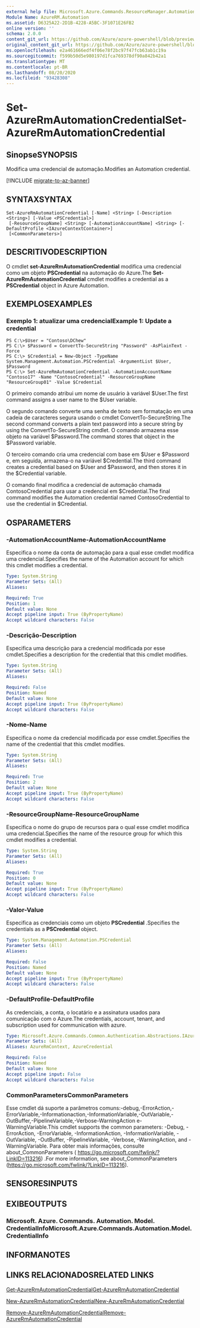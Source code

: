 ```yaml
---
external help file: Microsoft.Azure.Commands.ResourceManager.Automation.dll-Help.xml
Module Name: AzureRM.Automation
ms.assetid: D6325A22-2D1B-4228-A5BC-3F1071E26FB2
online version: ''
schema: 2.0.0
content_git_url: https://github.com/Azure/azure-powershell/blob/preview/src/ResourceManager/Automation/Commands.Automation/help/Set-AzureRMAutomationCredential.md
original_content_git_url: https://github.com/Azure/azure-powershell/blob/preview/src/ResourceManager/Automation/Commands.Automation/help/Set-AzureRMAutomationCredential.md
ms.openlocfilehash: e2a461666edf4f06e78f2bc97f47fcb63ab1c19a
ms.sourcegitcommit: f599b50d5e980197d1fca769378df90a842b42a1
ms.translationtype: MT
ms.contentlocale: pt-BR
ms.lasthandoff: 08/20/2020
ms.locfileid: "93428308"
---
```

# <span data-ttu-id="e0832-101">Set-AzureRmAutomationCredential</span><span class="sxs-lookup"><span data-stu-id="e0832-101">Set-AzureRmAutomationCredential</span></span>

## <span data-ttu-id="e0832-102">Sinopse</span><span class="sxs-lookup"><span data-stu-id="e0832-102">SYNOPSIS</span></span>
<span data-ttu-id="e0832-103">Modifica uma credencial de automação.</span><span class="sxs-lookup"><span data-stu-id="e0832-103">Modifies an Automation credential.</span></span>

[!INCLUDE [migrate-to-az-banner](../../includes/migrate-to-az-banner.md)]

## <span data-ttu-id="e0832-104">SYNTAX</span><span class="sxs-lookup"><span data-stu-id="e0832-104">SYNTAX</span></span>

```
Set-AzureRmAutomationCredential [-Name] <String> [-Description <String>] [-Value <PSCredential>]
 [-ResourceGroupName] <String> [-AutomationAccountName] <String> [-DefaultProfile <IAzureContextContainer>]
 [<CommonParameters>]
```

## <span data-ttu-id="e0832-105">DESCRITIVO</span><span class="sxs-lookup"><span data-stu-id="e0832-105">DESCRIPTION</span></span>
<span data-ttu-id="e0832-106">O cmdlet **set-AzureRmAutomationCredential** modifica uma credencial como um objeto **PSCredential** na automação do Azure.</span><span class="sxs-lookup"><span data-stu-id="e0832-106">The **Set-AzureRmAutomationCredential** cmdlet modifies a credential as a **PSCredential** object in Azure Automation.</span></span>

## <span data-ttu-id="e0832-107">EXEMPLOS</span><span class="sxs-lookup"><span data-stu-id="e0832-107">EXAMPLES</span></span>

### <span data-ttu-id="e0832-108">Exemplo 1: atualizar uma credencial</span><span class="sxs-lookup"><span data-stu-id="e0832-108">Example 1: Update a credential</span></span>
```
PS C:\>$User = "Contoso\DChew"
PS C:\> $Password = ConvertTo-SecureString "Password" -AsPlainText -Force
PS C:\> $Credential = New-Object -TypeName System.Management.Automation.PSCredential -ArgumentList $User, $Password
PS C:\> Set-AzureRmAutomationCredential -AutomationAccountName "Contoso17" -Name "ContosoCredential" -ResourceGroupName "ResourceGroup01" -Value $Credential
```

<span data-ttu-id="e0832-109">O primeiro comando atribui um nome de usuário à variável $User.</span><span class="sxs-lookup"><span data-stu-id="e0832-109">The first command assigns a user name to the $User variable.</span></span>

<span data-ttu-id="e0832-110">O segundo comando converte uma senha de texto sem formatação em uma cadeia de caracteres segura usando o cmdlet ConvertTo-SecureString.</span><span class="sxs-lookup"><span data-stu-id="e0832-110">The second command converts a plain text password into a secure string by using the ConvertTo-SecureString cmdlet.</span></span>
<span data-ttu-id="e0832-111">O comando armazena esse objeto na variável $Password.</span><span class="sxs-lookup"><span data-stu-id="e0832-111">The command stores that object in the $Password variable.</span></span>

<span data-ttu-id="e0832-112">O terceiro comando cria uma credencial com base em $User e $Password e, em seguida, armazena-o na variável $Credential.</span><span class="sxs-lookup"><span data-stu-id="e0832-112">The third command creates a credential based on $User and $Password, and then stores it in the $Credential variable.</span></span>

<span data-ttu-id="e0832-113">O comando final modifica a credencial de automação chamada ContosoCredential para usar a credencial em $Credential.</span><span class="sxs-lookup"><span data-stu-id="e0832-113">The final command modifies the Automation credential named ContosoCredential to use the credential in $Credential.</span></span>

## <span data-ttu-id="e0832-114">OS</span><span class="sxs-lookup"><span data-stu-id="e0832-114">PARAMETERS</span></span>

### <span data-ttu-id="e0832-115">-AutomationAccountName</span><span class="sxs-lookup"><span data-stu-id="e0832-115">-AutomationAccountName</span></span>
<span data-ttu-id="e0832-116">Especifica o nome da conta de automação para a qual esse cmdlet modifica uma credencial.</span><span class="sxs-lookup"><span data-stu-id="e0832-116">Specifies the name of the Automation account for which this cmdlet modifies a credential.</span></span>

```yaml
Type: System.String
Parameter Sets: (All)
Aliases: 

Required: True
Position: 1
Default value: None
Accept pipeline input: True (ByPropertyName)
Accept wildcard characters: False
```

### <span data-ttu-id="e0832-117">-Descrição</span><span class="sxs-lookup"><span data-stu-id="e0832-117">-Description</span></span>
<span data-ttu-id="e0832-118">Especifica uma descrição para a credencial modificada por esse cmdlet.</span><span class="sxs-lookup"><span data-stu-id="e0832-118">Specifies a description for the credential that this cmdlet modifies.</span></span>

```yaml
Type: System.String
Parameter Sets: (All)
Aliases: 

Required: False
Position: Named
Default value: None
Accept pipeline input: True (ByPropertyName)
Accept wildcard characters: False
```

### <span data-ttu-id="e0832-119">-Nome</span><span class="sxs-lookup"><span data-stu-id="e0832-119">-Name</span></span>
<span data-ttu-id="e0832-120">Especifica o nome da credencial modificada por esse cmdlet.</span><span class="sxs-lookup"><span data-stu-id="e0832-120">Specifies the name of the credential that this cmdlet modifies.</span></span>

```yaml
Type: System.String
Parameter Sets: (All)
Aliases: 

Required: True
Position: 2
Default value: None
Accept pipeline input: True (ByPropertyName)
Accept wildcard characters: False
```

### <span data-ttu-id="e0832-121">-ResourceGroupName</span><span class="sxs-lookup"><span data-stu-id="e0832-121">-ResourceGroupName</span></span>
<span data-ttu-id="e0832-122">Especifica o nome do grupo de recursos para o qual esse cmdlet modifica uma credencial.</span><span class="sxs-lookup"><span data-stu-id="e0832-122">Specifies the name of the resource group for which this cmdlet modifies a credential.</span></span>

```yaml
Type: System.String
Parameter Sets: (All)
Aliases: 

Required: True
Position: 0
Default value: None
Accept pipeline input: True (ByPropertyName)
Accept wildcard characters: False
```

### <span data-ttu-id="e0832-123">-Valor</span><span class="sxs-lookup"><span data-stu-id="e0832-123">-Value</span></span>
<span data-ttu-id="e0832-124">Especifica as credenciais como um objeto **PSCredential** .</span><span class="sxs-lookup"><span data-stu-id="e0832-124">Specifies the credentials as a **PSCredential** object.</span></span>

```yaml
Type: System.Management.Automation.PSCredential
Parameter Sets: (All)
Aliases: 

Required: False
Position: Named
Default value: None
Accept pipeline input: True (ByPropertyName)
Accept wildcard characters: False
```

### <span data-ttu-id="e0832-125">-DefaultProfile</span><span class="sxs-lookup"><span data-stu-id="e0832-125">-DefaultProfile</span></span>
<span data-ttu-id="e0832-126">As credenciais, a conta, o locatário e a assinatura usados para comunicação com o Azure.</span><span class="sxs-lookup"><span data-stu-id="e0832-126">The credentials, account, tenant, and subscription used for communication with azure.</span></span>

```yaml
Type: Microsoft.Azure.Commands.Common.Authentication.Abstractions.IAzureContextContainer
Parameter Sets: (All)
Aliases: AzureRmContext, AzureCredential

Required: False
Position: Named
Default value: None
Accept pipeline input: False
Accept wildcard characters: False
```

### <span data-ttu-id="e0832-127">CommonParameters</span><span class="sxs-lookup"><span data-stu-id="e0832-127">CommonParameters</span></span>
<span data-ttu-id="e0832-128">Esse cmdlet dá suporte a parâmetros comuns:-debug,-ErrorAction,-ErrorVariable,-Informationaction,-InformationVariable,-OutVariable,-OutBuffer,-PipelineVariable,-Verbose-WarningAction e-WarningVariable.</span><span class="sxs-lookup"><span data-stu-id="e0832-128">This cmdlet supports the common parameters: -Debug, -ErrorAction, -ErrorVariable, -InformationAction, -InformationVariable, -OutVariable, -OutBuffer, -PipelineVariable, -Verbose, -WarningAction, and -WarningVariable.</span></span> <span data-ttu-id="e0832-129">Para obter mais informações, consulte about_CommonParameters ( https://go.microsoft.com/fwlink/?LinkID=113216) .</span><span class="sxs-lookup"><span data-stu-id="e0832-129">For more information, see about_CommonParameters (https://go.microsoft.com/fwlink/?LinkID=113216).</span></span>

## <span data-ttu-id="e0832-130">SENSORES</span><span class="sxs-lookup"><span data-stu-id="e0832-130">INPUTS</span></span>

## <span data-ttu-id="e0832-131">EXIBE</span><span class="sxs-lookup"><span data-stu-id="e0832-131">OUTPUTS</span></span>

### <span data-ttu-id="e0832-132">Microsoft. Azure. Commands. Automation. Model. CredentialInfo</span><span class="sxs-lookup"><span data-stu-id="e0832-132">Microsoft.Azure.Commands.Automation.Model.CredentialInfo</span></span>

## <span data-ttu-id="e0832-133">INFORMA</span><span class="sxs-lookup"><span data-stu-id="e0832-133">NOTES</span></span>

## <span data-ttu-id="e0832-134">LINKS RELACIONADOS</span><span class="sxs-lookup"><span data-stu-id="e0832-134">RELATED LINKS</span></span>

[<span data-ttu-id="e0832-135">Get-AzureRmAutomationCredential</span><span class="sxs-lookup"><span data-stu-id="e0832-135">Get-AzureRmAutomationCredential</span></span>](./Get-AzureRMAutomationCredential.md)

[<span data-ttu-id="e0832-136">New-AzureRmAutomationCredential</span><span class="sxs-lookup"><span data-stu-id="e0832-136">New-AzureRmAutomationCredential</span></span>](./New-AzureRMAutomationCredential.md)

[<span data-ttu-id="e0832-137">Remove-AzureRmAutomationCredential</span><span class="sxs-lookup"><span data-stu-id="e0832-137">Remove-AzureRmAutomationCredential</span></span>](./Remove-AzureRMAutomationCredential.md)


